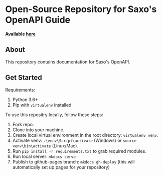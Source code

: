 # Open-Source Repository for Saxo's OpenAPI Guide

**Available [here](https://gidven.github.io/saxo-openapi-guide/)**

## About

This repository contains documentation for Saxo's OpenAPI.

## Get Started

Requirements:
1. Python 3.6+
2. Pip with `virtualenv` installed

To use this repositry locally, follow these steps:

1. Fork repo.
2. Clone into your machine.
3. Create local virtual environment in the root directory: `virtualenv venv`.
4. Activate venv: `.\venv\Script\activate` (Windows) or `source venv\bin\activate` (Linux/Mac).
5. Run `pip install -r requirements.txt` to grab required modules.
6. Run local server: `mkdocs serve`
7. Publish to github-pages branch: `mkdocs gh-deploy` (this will automatically set up pages for your repository)